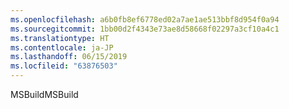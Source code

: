 ```yaml
---
ms.openlocfilehash: a6b0fb8ef6778ed02a7ae1ae513bbf8d954f0a94
ms.sourcegitcommit: 1bb00d2f4343e73ae8d58668f02297a3cf10a4c1
ms.translationtype: HT
ms.contentlocale: ja-JP
ms.lasthandoff: 06/15/2019
ms.locfileid: "63876503"
---
```

<span data-ttu-id="e0b49-101">MSBuild</span><span class="sxs-lookup"><span data-stu-id="e0b49-101">MSBuild</span></span>
